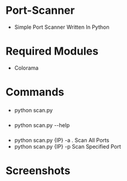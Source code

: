 # Port-Scanner

* Simple Port Scanner Written In Python

# Required Modules

* Colorama

# Commands
###
* python scan.py
###
* python scan.py --help
###
* python scan.py {IP} -a
.  Scan All Ports
* python scan.py {IP} -p
 Scan Specified Port
# Screenshots
   
